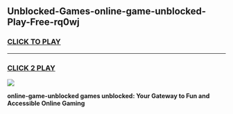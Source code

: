 
## Unblocked-Games-online-game-unblocked-Play-Free-rq0wj
<h3>
<a href="https://premium76.site?title=online-game-unblocked&ref=12A">CLICK TO PLAY</a></h3>
<hr>

<h3>
<a href="https://premium76.site?title=online-game-unblocked&ref=12A">CLICK 2 PLAY</a>
  
</h3>

<a href="https://premium76.site?title=online-game-unblocked&ref=12A"><img src="https://clearcache.store/games.png"></a>


**online-game-unblocked games unblocked: Your Gateway to Fun and Accessible Online Gaming**
